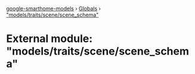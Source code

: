 [google-smarthome-models](../README.md) › [Globals](../globals.md) › ["models/traits/scene/scene_schema"](_models_traits_scene_scene_schema_.md)

# External module: "models/traits/scene/scene_schema"


